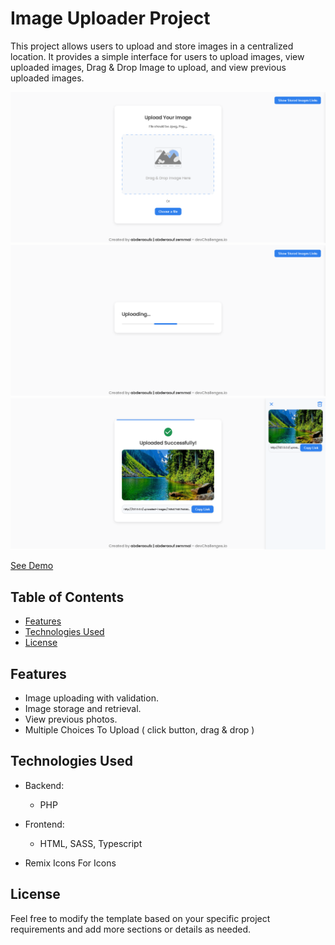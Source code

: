 # Image Uploader Project

This project allows users to upload and store images in a centralized location. It provides a simple interface for users to upload images, view uploaded images, Drag & Drop Image to upload, and view previous uploaded images.

[![Main Site](./images/main_site.png)](./images/main_site.png)
[![Uploading In Progress Box](./images/uploading_box.png)](./images/uploading_box.png)
[![Uploaded Picture](./images/uploaded_picture.png)](./images/uploaded_picture.png)

<a href="https://img-upl.000webhostapp.com/" target="_blank">See Demo</a>

## Table of Contents

- [Features](#features)
- [Technologies Used](#technologies-used)
- [License](#license)

## Features

- Image uploading with validation.
- Image storage and retrieval.
- View previous photos.
- Multiple Choices To Upload ( click button, drag & drop )

## Technologies Used

- Backend:
  - PHP
- Frontend:

  - HTML, SASS, Typescript

- Remix Icons For Icons

## License

Feel free to modify the template based on your specific project requirements and add more sections or details as needed.
